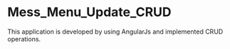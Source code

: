 # Mess_Menu_Update_CRUD
This application is developed by using AngularJs and implemented CRUD operations.
